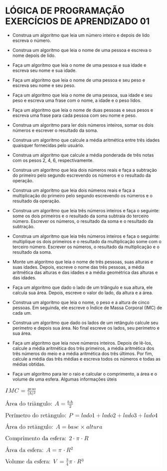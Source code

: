 # LÓGICA DE PROGRAMAÇÃO EXERCÍCIOS DE APRENDIZADO 01

* Construa um algoritmo que leia um número inteiro e depois de lido escreva o número.
* Construa um algoritmo que leia o nome de uma pessoa e escreva o nome depois de lido.
* Faça um algoritmo que leia o nome de uma pessoa e sua idade e escreva seu nome e sua idade.
* Faça um algoritmo que leia o nome de uma pessoa e seu peso e escreva seu nome e seu peso.
* Faça um algoritmo que leia o nome de uma pessoa, sua idade e seu peso e escreva uma frase com
o nome, a idade e o peso lidos.
* Faça um algoritmo que leia o nome de duas pessoas e seus pesos e escreva uma frase para cada
pessoa com seu nome e peso.
* Construa um algoritmo para ler dois números inteiros, somar os dois números e escrever o resultado
da soma.
* Construa um algoritmo que calcule a média aritmética entre três idades quaisquer fornecidas pelo
usuário.
* Construa um algoritmo que calcule a média ponderada de três notas com os pesos 2, 4, 6,
respectivamente.
* Construa um algoritmo que leia dois números reais e faça a subtração do primeiro pelo segundo
escrevendo os números e o resultado da operação.
* Construa um algoritmo que leia dois números reais e faça a multiplicação do primeiro pelo
segundo escrevendo os números e o resultado da operação.
* Construa um algoritmo que leia três números inteiros e faça o seguinte: some os dois primeiros e
o resultado da soma subtraia do terceiro número. Escrever os números, o resultado da soma e o resultado
da subtração.
* Construa um algoritmo que leia três números inteiros e faça o seguinte: multiplique os dois
primeiros e o resultado da multiplicação some com o terceiro número. Escrever os números, o resultado
da multiplicação e o resultado da soma.
* Monte um algoritmo que leia o nome de três pessoas, suas alturas e suas idades. Depois, escreve
o nome das três pessoas, a média aritmética das alturas e das idades e a média geométrica das alturas e
das idades.
* Faça um algoritmo que dado o lado de um triângulo e sua altura, ele calcula sua área. Depois,
escreve o valor do lado, da altura e a área.
* Construa um algoritmo que leia o nome, o peso e a altura de cinco pessoas. Em seguinda, ele
escreve o Índice de Massa Corporal (IMC) de cada um.
* Construa um algoritmo que dado os lados de um retângulo calcule seu perímetro e depois sua
área. No final escreve os lados, seu perímetro e sua área.
* Faça um algoritmo que leia nove números inteiros. Depois de lê-los, calcule a média aritmética
dos três primeiros, a média aritmética dos três números do meio e a média aritmética dos três últimos.
Por fim, calcule a média das três médias e escreva todos os números e todas as médias obtidas.

* Faça um algoritmo para ler o raio e calcular o comprimento, a área e o volume de uma esfera.
Algumas informações úteis

![Informações Úteis](./formulas.png)
